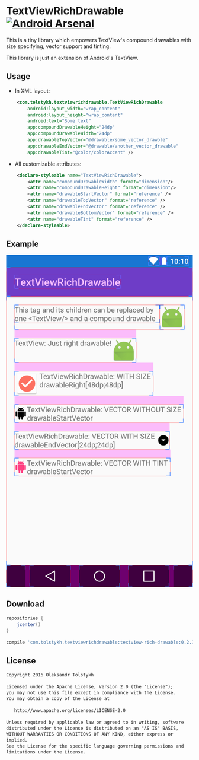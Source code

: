 # TextViewRichDrawable [![Android Arsenal](https://img.shields.io/badge/Android%20Arsenal-TextViewRichDrawable-brightgreen.svg?style=flat)](https://android-arsenal.com/details/1/5002)

This is a tiny library which empowers TextView's compound drawables with size specifying, vector support and tinting.

This library is just an extension of Android's TextView.

## Usage

* In XML layout: 

```xml
    <com.tolstykh.textviewrichdrawable.TextViewRichDrawable
        android:layout_width="wrap_content"
        android:layout_height="wrap_content"
        android:text="Some text"
        app:compoundDrawableHeight="24dp"
        app:compoundDrawableWidth="24dp"
        app:drawableTopVector="@drawable/some_vector_drawble"
        app:drawableEndVector="@drawable/another_vector_drawable"
        app:drawableTint="@color/colorAccent" />
```        

* All customizable attributes:

```xml
    <declare-styleable name="TextViewRichDrawable">
        <attr name="compoundDrawableWidth" format="dimension"/>
        <attr name="compoundDrawableHeight" format="dimension"/>
        <attr name="drawableStartVector" format="reference" />
        <attr name="drawableTopVector" format="reference" />
        <attr name="drawableEndVector" format="reference" />
        <attr name="drawableBottomVector" format="reference" />
        <attr name="drawableTint" format="reference" />
    </declare-styleable>
```

## Example

![TextView-rich-drawable](demo_screenshot.png)

## Download

```groovy
repositories {
    jcenter()
}
```

```groovy
compile 'com.tolstykh.textviewrichdrawable:textview-rich-drawable:0.2.1'
```

## License

    Copyright 2016 Oleksandr Tolstykh

    Licensed under the Apache License, Version 2.0 (the "License");
    you may not use this file except in compliance with the License.
    You may obtain a copy of the License at

       http://www.apache.org/licenses/LICENSE-2.0

    Unless required by applicable law or agreed to in writing, software
    distributed under the License is distributed on an "AS IS" BASIS,
    WITHOUT WARRANTIES OR CONDITIONS OF ANY KIND, either express or implied.
    See the License for the specific language governing permissions and
    limitations under the License.